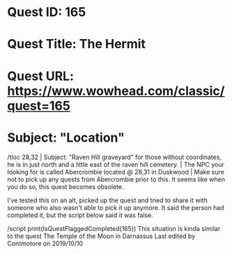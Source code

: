 # Quest ID: 165
# Quest Title: The Hermit
# Quest URL: https://www.wowhead.com/classic/quest=165
# Subject: "Location"
/tloc 28,32 | Subject: "Raven Hill graveyard"
for those without coordinates, he is in just north and a little east of the raven hill cemetery. | The NPC your looking for is called Abercrombie located @ 28,31 in Duskwood | Make sure not to pick up any quests from Abercrombie prior to this. It seems like when you do so, this quest becomes obsolete.

I've tested this on an alt, picked up the quest and tried to share it with someone who also wasn't able to pick it up anymore. It said the person had completed it, but the script below said it was false.

/script print(IsQuestFlaggedCompleted(165))
This situation is kinda similar to the quest  The Temple of the Moon in Darnassus
Last edited by Contmotore on 2019/10/10